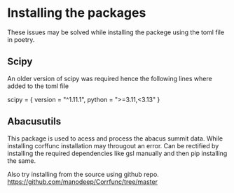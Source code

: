 # Installing the packages
These issues may be solved while installing the packege using the toml file in poetry.
## Scipy 
An older version of scipy was required hence the following lines where added to the toml file

scipy = { version = "^1.11.1", python = ">=3.11,<3.13" }

## Abacusutils
This package is used to acess and process the abacus summit data. While installing corffunc installation may througout an error.
Can be rectified by installing the required dependencies like gsl manually and then pip installing the same.

Also try installing from the source using github repo.
https://github.com/manodeep/Corrfunc/tree/master
